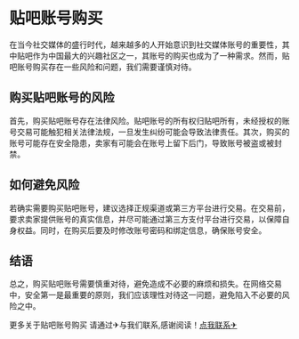 # 贴吧账号购买

在当今社交媒体的盛行时代，越来越多的人开始意识到社交媒体账号的重要性，其中贴吧作为中国最大的兴趣社区之一，其账号的购买也成为了一种需求。然而，贴吧账号购买存在一些风险和问题，我们需要谨慎对待。

## 购买贴吧账号的风险

首先，购买贴吧账号存在法律风险。贴吧账号的所有权归贴吧所有，未经授权的账号交易可能触犯相关法律法规，一旦发生纠纷可能会导致法律责任。其次，购买的账号可能存在安全隐患，卖家有可能会在账号上留下后门，导致账号被盗或被封禁。

## 如何避免风险

若确实需要购买贴吧账号，建议选择正规渠道或第三方平台进行交易。在交易前，要求卖家提供账号的真实信息，并尽可能通过第三方支付平台进行交易，以保障自身权益。同时，在购买后要及时修改账号密码和绑定信息，确保账号安全。

## 结语

总之，购买贴吧账号需要慎重对待，避免造成不必要的麻烦和损失。在网络交易中，安全第一是最重要的原则，我们应该理性对待这一问题，避免陷入不必要的风险之中。

更多关于贴吧账号购买 请通过✈与我们联系,感谢阅读！[点我联系✈](https://data.G208.com)